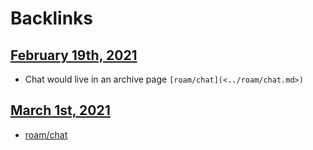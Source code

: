 
# Backlinks
## [February 19th, 2021](<February 19th, 2021.md>)
- Chat would live in an archive page `[roam/chat](<../roam/chat.md>)`

## [March 1st, 2021](<March 1st, 2021.md>)
- [roam/chat](<../roam/chat.md>)


